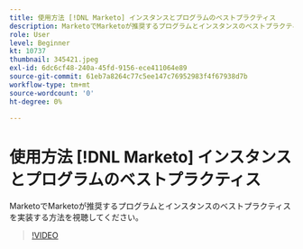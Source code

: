 ```yaml
---
title: 使用方法 [!DNL Marketo] インスタンスとプログラムのベストプラクティス
description: MarketoでMarketoが推奨するプログラムとインスタンスのベストプラクティスを実装する方法を視聴してください。
role: User
level: Beginner
kt: 10737
thumbnail: 345421.jpeg
exl-id: 6dc6cf48-240a-45fd-9156-ece411064e89
source-git-commit: 61eb7a8264c77c5ee147c76952983f4f67938d7b
workflow-type: tm+mt
source-wordcount: '0'
ht-degree: 0%

---
```


# 使用方法 [!DNL Marketo] インスタンスとプログラムのベストプラクティス

MarketoでMarketoが推奨するプログラムとインスタンスのベストプラクティスを実装する方法を視聴してください。

>[!VIDEO](https://video.tv.adobe.com/v/345421/?quality=12&learn=on)
